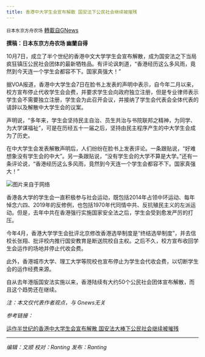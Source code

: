 ```yaml
---
title: 香港中大学生会宣布解散 国安法下公民社会继续被摧残
---
```

`日本东京方舟农场` [轉載自GNews](https://gnews.org/zh-hans/1579766/)

**撰稿：日本东京方舟农场 幽蘭自得**

10月7日，成立了半个世纪的香港中文大学学生会宣布解散，成为国安法之下当局疯狂镇压公民社会团体的最新牺牲品。有评论讽刺道，“香港经历这么多风雨，竟然到今天连一个学生会都容不下。国家真强大！”

据VOA报道，香港中大学生会7日在脸书上发表的声明中表示，自今年二月以来，校方宣布停止代收学生会会费，并要求学生会向政府独立注册，但是专业律师表示学生会不需要独立注册，学生会为此召开会议，并接纳了学生会代表会全体代表的请辞以及解散中大学生会的议案。

声明说，“多年来，学生会坚持民主自治、员生共治与书院联邦之精神，为同学、为大学谋福祉”，可是在历经五十一届之后，坚持由民主程序产生的中大学生会成为了历史。

在中大学生会发表解散声明后，人们纷纷在脸书上发表评论。一条跟贴说，“好难想象没有学生会的中大”。另一条跟贴说，“没有学生会的大学不算是大学。”还有一条评论说，“香港经历这么多风雨，竟然到今天连一个学生会都容不下。国家真强大！”

![](https://assets.gnews.org/wp-content/uploads/2021/10/微信图片_20211007203220.png)图片来自于网络

香港各大学的学生会一直积极参与社会运动，既包括2014年占领中环运动、每年悼念六四、2019年的反修例，也包括1970年代同情中共、反抗殖民主义的左派运动。但是，去年中共在香港强行实施国家安全法之后，学生会受到愈发严厉的打压。

今年4月，香港大学学生会批评北京修改香港选举制度是“终结选举制度”，并去信校长张翔、批评校内推行国安教育是断送院校自主权。之后不久，校方宣布收回学生会运作的场地并停止代收会费。

此外，香港城市大学、理工大学等院校也宣布停止为学生会代收会费，以切断学生会的运作经费来源。

自从去年港版国安法实施以来，香港陆续有大约50个公民社会团体宣布解散，而且这个趋势还在继续。

*注：本文仅代表作者观点，与 Gnews无关*

*参考链接：*

[运作半世纪的香港中大学生会宣布解散 国安法大棒下公民社会继续被摧残](https://www.voachinese.com/a/hong-kong-student-union-20211007/6260768.html)

* * *

*编辑：文顺 校对：Ranting 发布：Ranting*
